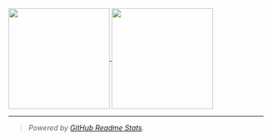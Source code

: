 <a href="https://github-readme-stats.vercel.app/api?username=Christ0u&show_icons=true&theme=transparent&custom_title=My%20GitHub%20Stats&border_radius=10">
  <img height=200 align="center" src="https://github-readme-stats.vercel.app/api?username=Christ0u&theme=transparent&border_radius=10&show_icons=true&custom_title=My%20GitHub%20Stats"/>
</a>
<a href="https://github-readme-stats.vercel.app/api/top-langs/?username=Christ0u&langs_count=10&theme=transparent&border_radius=10&layout=compact">
  <img height=200 align="center" src="https://github-readme-stats.vercel.app/api/top-langs/?username=Christ0u&theme=transparent&border_radius=10&langs_count=10&layout=compact"/>
</a>

---

> *Powered by [GitHub Readme Stats](https://github.com/anuraghazra/github-readme-stats).*